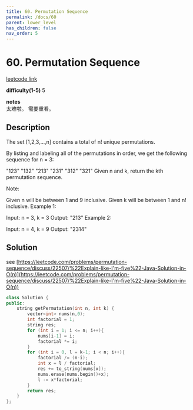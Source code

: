 ```yaml
---
title: 60. Permutation Sequence
permalink: /docs/60
parent: lower_level
has_children: false
nav_order: 5
---
```

# 60. Permutation Sequence
[leetcode link](https://leetcode.com/problems/permutation-sequence/)

**difficulty(1-5)** 
5

**notes**   
太难啦。 需要重看。

## Description
The set [1,2,3,...,n] contains a total of n! unique permutations.

By listing and labeling all of the permutations in order, we get the following sequence for n = 3:

"123"
"132"
"213"
"231"
"312"
"321"
Given n and k, return the kth permutation sequence.

Note:

Given n will be between 1 and 9 inclusive.
Given k will be between 1 and n! inclusive.
Example 1:

Input: n = 3, k = 3
Output: "213"
Example 2:

Input: n = 4, k = 9
Output: "2314"

## Solution
see [https://leetcode.com/problems/permutation-sequence/discuss/22507/%22Explain-like-I'm-five%22-Java-Solution-in-O(n)](https://leetcode.com/problems/permutation-sequence/discuss/22507/%22Explain-like-I'm-five%22-Java-Solution-in-O(n))


```c++
class Solution {
public:
    string getPermutation(int n, int k) {
        vector<int> nums(n,0);
        int factorial = 1;
        string res;
        for (int i = 1; i <= n; i++){
            nums[i-1] = i;
            factorial *= i;
        }
        for (int i = 0, l = k-1; i < n; i++){
            factorial /= (n-i);
            int x = l / factorial;
            res += to_string(nums[x]);
            nums.erase(nums.begin()+x);
            l -= x*factorial;
        }
        return res;
    }
};
```


<!-- 
Default label
{: .label }

Blue label
{: .label .label-blue }

Stable
{: .label .label-green }

New release
{: .label .label-purple }

Coming soon
{: .label .label-yellow }

Deprecated
{: .label .label-red } -->
